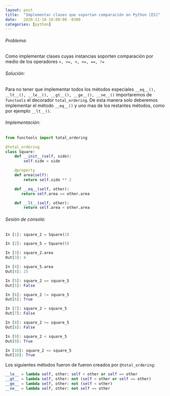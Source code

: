 ```yaml
---
layout: post
title:  "Implementar clases que soportan comparación en Python [ES]"
date:   2020-11-10 18:00:00 -0300
categories: [python]
---
```


###### Problema:
Como implementar clases cuyas instancias soporten comparación por medio de los operadores ```>, >=, <, <=, ==, !=```

###### Solución:
Para no tener que implementar todos los métodos especiales ```__eq__(), __lt__(), __le__(), __gt__(), __ge__(), __ne__()``` importaremos de ```functools``` el decorador ```total_ordering```. De esta manera solo deberemos implementar el método ```__eq__()``` y uno mas de los restantes métodos, como por ejemplo ```__lt__()```.

###### Implementación:
```python
from functools import total_ordering

@total_ordering
class Square:
    def __init__(self, side):
        self.side = side

    @property
    def area(self):
        return self.side ** 2

    def __eq__(self, other):
       return self.area == other.area

    def __lt__(self, other):
        return self.area < other.area
```
###### Sesión de consola:

```python
In [1]: square_2 = Square(2)

In [2]: square_5 = Square(5)

In [3]: square_2.area
Out[3]: 4

In [4]: square_5.area
Out[4]: 25

In [5]: square_2 == square_5
Out[5]: False

In [6]: square_2 != square_5
Out[6]: True

In [7]: square_2 > square_5
Out[7]: False

In [8]: square_2 >= square_5
Out[8]: False

In [9]: square_2 < square_5
Out[9]: True

In [10]: square_2 <= square_5
Out[10]: True
```

Los siguientes métodos fueron de fueron creados por ```@total_ordering```:
```python
__le__ = lambda self, other: self < other or self == other
__gt__ = lambda self, other: not (self < other or self == other)
__ge__ = lambda self, other: not (self < other)
__ne__ = lambda self, other: not self == other
```
